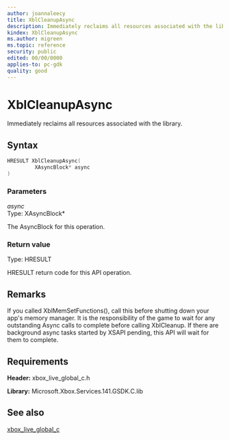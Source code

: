 ```yaml
---
author: joannaleecy
title: XblCleanupAsync
description: Immediately reclaims all resources associated with the library.
kindex: XblCleanupAsync
ms.author: migreen
ms.topic: reference
security: public
edited: 00/00/0000
applies-to: pc-gdk
quality: good
---
```


# XblCleanupAsync  

Immediately reclaims all resources associated with the library.  

## Syntax  
  
```cpp
HRESULT XblCleanupAsync(  
         XAsyncBlock* async  
)  
```  
  
### Parameters  
  
*async* &nbsp;&nbsp;  
Type: XAsyncBlock*  
  
The AsyncBlock for this operation.  
  
  
### Return value  
Type: HRESULT
  
HRESULT return code for this API operation.
  
## Remarks  
  
If you called XblMemSetFunctions(), call this before shutting down your app's memory manager. It is the responsibility of the game to wait for any outstanding Async calls to complete before calling XblCleanup. If there are background async tasks started by XSAPI pending, this API will wait for them to complete.
  
## Requirements  
  
**Header:** xbox_live_global_c.h
  
**Library:** Microsoft.Xbox.Services.141.GSDK.C.lib
  
## See also  
[xbox_live_global_c](../xbox_live_global_c_members.md)  
  
  